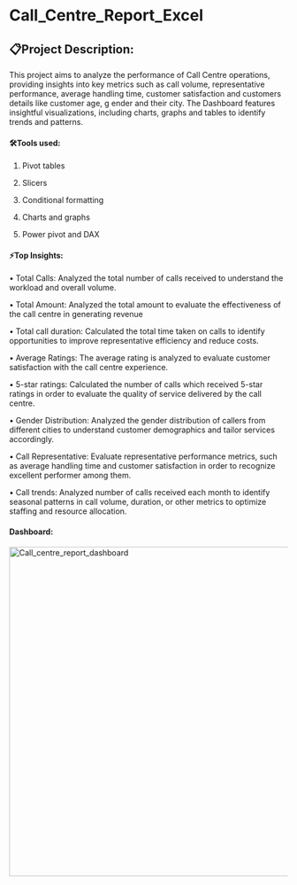 # Call_Centre_Report_Excel

## 📋Project Description:

This project aims to analyze the performance of Call Centre operations, 
providing insights into key metrics such as call volume, representative performance, 
average handling time, customer satisfaction and customers details like customer age, g
ender and their city.  The Dashboard features insightful visualizations, including charts,
graphs and tables to identify trends and patterns.

#### 🛠️Tools used:
1.	Pivot tables

2.	Slicers

3.	Conditional formatting

4.	Charts and graphs

5.	Power pivot and DAX
   
#### ⚡️Top Insights:

•	Total Calls: Analyzed the total number of calls received to understand the workload and overall volume.

•	Total Amount: Analyzed the total amount to evaluate the effectiveness of the call centre in generating revenue

•	Total call duration: Calculated the total time taken on calls to identify opportunities to improve representative efficiency and reduce costs.

•	Average Ratings:  The average rating is analyzed to evaluate customer satisfaction with the call centre experience.

•	5-star ratings:  Calculated the number of calls which received 5-star ratings in order to evaluate the quality of service delivered by the call centre.

•	Gender Distribution: Analyzed the gender distribution of callers from different cities to understand customer demographics and tailor services accordingly.

•	Call Representative:  Evaluate representative performance metrics, such as average handling time and customer satisfaction in order to recognize excellent performer among them.

•	Call trends: Analyzed number of calls received each month to identify seasonal patterns in call volume, duration, or other metrics to optimize staffing and resource allocation.

#### Dashboard:

<img width="1076" height="595" alt="Call_centre_report_dashboard" src="https://github.com/user-attachments/assets/d4980237-72e2-4679-bc66-e54e4ad9919e" />


